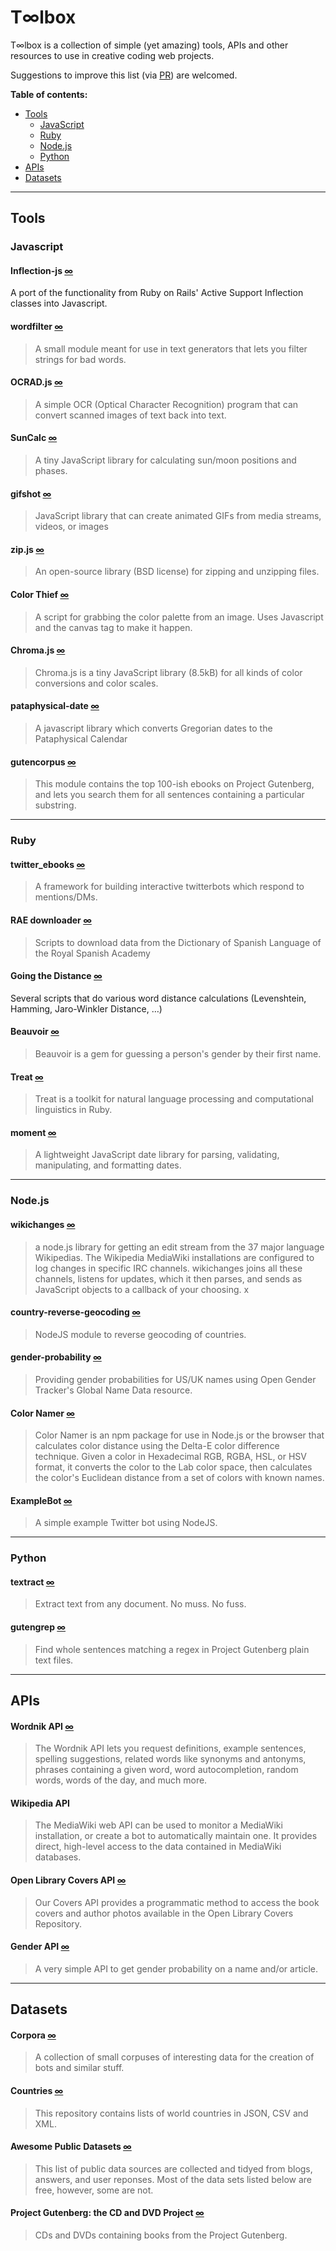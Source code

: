 
T∞lbox
=====

T∞lbox is a collection of simple (yet amazing) tools, APIs and other resources to use in creative coding web projects.  

Suggestions to improve this list (via [PR](https://github.com/javierarce/toolbox/pulls)) are welcomed.  

**Table of contents:**

* [Tools](#tools)
  * [JavaScript](#javascript)  
  * [Ruby](#ruby)  
  * [Node.js](#nodejs)  
  * [Python](#python)
* [APIs](#apis)
* [Datasets](#datasets)

___  

## Tools

### Javascript 

#### Inflection-js [∞](https://github.com/sonnym/inflection-js)  

A port of the functionality from Ruby on Rails' Active Support Inflection classes into Javascript.

#### wordfilter [∞](https://github.com/dariusk/wordfilter)

> A small module meant for use in text generators that lets you filter strings for bad words.

#### OCRAD.js [∞](http://antimatter15.com/ocrad.js/demo.html)

> A simple OCR (Optical Character Recognition) program that can convert scanned images of text back into text. 

#### SunCalc [∞](https://github.com/mourner/suncalc)

> A tiny JavaScript library for calculating sun/moon positions and phases.

#### gifshot [∞](https://github.com/yahoo/gifshot)

> JavaScript library that can create animated GIFs from media streams, videos, or images

#### zip.js [∞](http://gildas-lormeau.github.com/zip.js/) 

> An open-source library (BSD license) for zipping and unzipping files.

#### Color Thief [∞](https://github.com/lokesh/color-thief)

> A script for grabbing the color palette from an image. Uses Javascript and the canvas tag to make it happen.

#### Chroma.js [∞](https://github.com/gka/chroma.js)

> Chroma.js is a tiny JavaScript library (8.5kB) for all kinds of color conversions and color scales.

#### pataphysical-date [∞](https://github.com/mmai/pataphysical-date)

> A javascript library which converts Gregorian dates to the Pataphysical Calendar

#### gutencorpus [∞](https://github.com/dariusk/gutencorpus)

> This module contains the top 100-ish ebooks on Project Gutenberg, and lets you search them for all sentences containing a particular substring.

___  


### Ruby

#### twitter_ebooks [∞](https://github.com/mispy/twitter_ebooks)

> A framework for building interactive twitterbots which respond to mentions/DMs. 

#### RAE downloader [∞](https://github.com/raul/rae-downloader)

> Scripts to download data from the Dictionary of Spanish Language of the Royal Spanish Academy

#### Going the Distance [∞](https://github.com/schneems/going_the_distance)

Several scripts that do various word distance calculations (Levenshtein, Hamming, Jaro-Winkler Distance, …)

#### Beauvoir [∞](https://github.com/OpenGenderTracking/beauvoir)

> Beauvoir is a gem for guessing a person's gender by their first name.

#### Treat [∞](https://github.com/louismullie/treat)

> Treat is a toolkit for natural language processing and computational linguistics in Ruby. 

#### moment [∞](https://github.com/moment/moment)

> A lightweight JavaScript date library for parsing, validating, manipulating, and formatting dates.

___  

### Node.js

#### wikichanges [∞](https://github.com/edsu/wikichanges)

> a node.js library for getting an edit stream from the 37 major language Wikipedias. The Wikipedia MediaWiki installations are configured to log changes in specific IRC channels. wikichanges joins all these channels, listens for updates, which it then parses, and sends as JavaScript objects to a callback of your choosing. x

#### country-reverse-geocoding [∞](https://github.com/totemstech/country-reverse-geocoding)

> NodeJS module to reverse geocoding of countries.

#### gender-probability [∞](https://github.com/dariusk/gender-probability)

> Providing gender probabilities for US/UK names using Open Gender Tracker's Global Name Data resource.

#### Color Namer [∞](https://github.com/zeke/color-namer)

> Color Namer is an npm package for use in Node.js or the browser that calculates color distance using the Delta-E color difference technique. Given a color in Hexadecimal RGB, RGBA, HSL, or HSV format, it converts the color to the Lab color space, then calculates the color's Euclidean distance from a set of colors with known names.

#### ExampleBot [∞](https://github.com/dariusk/examplebot)

> A simple example Twitter bot using NodeJS.

___  
  
### Python

#### textract [∞](https://github.com/deanmalmgren/textract)

> Extract text from any document. No muss. No fuss.

#### gutengrep [∞](https://github.com/hugovk/gutengrep/)

> Find whole sentences matching a regex in Project Gutenberg plain text files.

___

## APIs

#### Wordnik API [∞](http://api.wordnik.com)

> The Wordnik API lets you request definitions, example sentences, spelling suggestions, related words like synonyms and antonyms, phrases containing a given word, word autocompletion, random words, words of the day, and much more.

#### Wikipedia API [](http://www.mediawiki.org/wiki/API:Main_page)

> The MediaWiki web API can be used to monitor a MediaWiki installation, or create a bot to automatically maintain one. It provides direct, high-level access to the data contained in MediaWiki databases.

#### Open Library Covers API [∞](https://openlibrary.org/dev/docs/api/covers)

> Our Covers API provides a programmatic method to access the book covers and author photos available in the Open Library Covers Repository.

#### Gender API [∞](https://github.com/OpenGenderTracking/gender-api)

> A very simple API to get gender probability on a name and/or article.

___

## Datasets

#### Corpora [∞](https://github.com/dariusk/corpora)

> A collection of small corpuses of interesting data for the creation of bots and similar stuff.

#### Countries [∞](https://github.com/mledoze/countries)

> This repository contains lists of world countries in JSON, CSV and XML.

#### Awesome Public Datasets [∞](https://github.com/caesar0301/awesome-public-datasets)

> This list of public data sources are collected and tidyed from blogs, answers, and user reponses. Most of the data sets listed below are free, however, some are not.

#### Project Gutenberg: the CD and DVD Project [∞](http://www.gutenberg.org/wiki/Gutenberg:The_CD_and_DVD_Project)

> CDs and DVDs containing books from the Project Gutenberg. 
